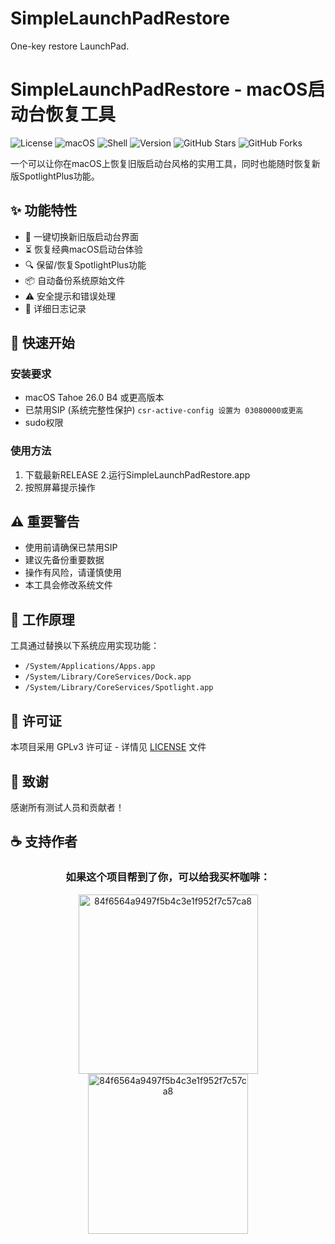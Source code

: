 # SimpleLaunchPadRestore
One-key restore LaunchPad.

# SimpleLaunchPadRestore - macOS启动台恢复工具

![License](https://img.shields.io/badge/license-GPLv3-blue.svg)
![macOS](https://img.shields.io/badge/macOS-26+-black.svg)
![Shell](https://img.shields.io/badge/Shell-Bash-green.svg)
![Version](https://img.shields.io/badge/version-1.0.0-orange.svg)
![GitHub Stars](https://img.shields.io/github/stars/laobamac/SimpleLaunchPadRestore?style=social)
![GitHub Forks](https://img.shields.io/github/forks/laobamac/SimpleLaunchPadRestore?style=social)

一个可以让你在macOS上恢复旧版启动台风格的实用工具，同时也能随时恢复新版SpotlightPlus功能。

## ✨ 功能特性

- 🔄 一键切换新旧版启动台界面
- ⏳ 恢复经典macOS启动台体验
- 🔍 保留/恢复SpotlightPlus功能
- 📦 自动备份系统原始文件
- ⚠️ 安全提示和错误处理
- 📝 详细日志记录

## 🚀 快速开始

### 安装要求

- macOS Tahoe 26.0 B4 或更高版本
- 已禁用SIP (系统完整性保护) `csr-active-config 设置为 03080000或更高`
- sudo权限

### 使用方法

1. 下载最新RELEASE
2.运行SimpleLaunchPadRestore.app
3. 按照屏幕提示操作

## ⚠️ 重要警告

- 使用前请确保已禁用SIP
- 建议先备份重要数据
- 操作有风险，请谨慎使用
- 本工具会修改系统文件

## 🔧 工作原理

工具通过替换以下系统应用实现功能：
- `/System/Applications/Apps.app`
- `/System/Library/CoreServices/Dock.app`
- `/System/Library/CoreServices/Spotlight.app`

## 📜 许可证

本项目采用 GPLv3 许可证 - 详情见 [LICENSE](LICENSE) 文件

## 💖 致谢

感谢所有测试人员和贡献者！

## ☕ 支持作者

<div align="center">
<h3>如果这个项目帮到了你，可以给我买杯咖啡：</h3>
<img width="287"alt="84f6564a9497f5b4c3e1f952f7c57ca8" src="https://github.com/user-attachments/assets/6f4e7b2a-f7d4-4a98-8469-fc8fa6f9c18d" /><img width="256"alt="84f6564a9497f5b4c3e1f952f7c57ca8" src="https://github.com/user-attachments/assets/68dc88a5-c852-423c-b80f-42e275429f32" />
</div>
